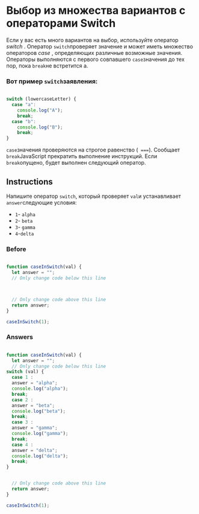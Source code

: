 # Выбор из множества вариантов с операторами Switch
Если у вас есть много вариантов на выбор, используйте оператор _switch_ . Оператор `switch`проверяет значение и может иметь множество операторов _case_ , определяющих различные возможные значения. Операторы выполняются с первого совпавшего `case`значения до тех пор, пока `break`не встретится a.

### Вот пример `switch`заявления:

```javascript

switch (lowercaseLetter) {
  case "a":
    console.log("A");
    break;
  case "b":
    console.log("B");
    break;
}
```
`case`значения проверяются на строгое равенство (` ===`). Сообщает `break`JavaScript прекратить выполнение инструкций. Если `break`опущено, будет выполнен следующий оператор.

## Instructions

Напишите оператор `switch`, который проверяет `val`и устанавливает `answer`следующие условия:
* `1`- `alpha`
* `2`- `beta`
* `3`- `gamma`
* `4`-`delta`

### Before

```javascript

function caseInSwitch(val) {
  let answer = "";
  // Only change code below this line



  // Only change code above this line
  return answer;
}

caseInSwitch(1);
```
### Answers

```javascript

function caseInSwitch(val) {
  let answer = "";
  // Only change code below this line
switch (val) {
  case 1 :
  answer = "alpha";
  console.log("alpha");
  break;
  case 2 :
  answer = "beta";
  console.log("beta");
  break;
  case 3 :
  answer = "gamma";
  console.log("gamma");
  break;
  case 4 :
  answer = "delta";
  console.log("delta");
  break;
}


  // Only change code above this line
  return answer;
}

caseInSwitch(1);
```


